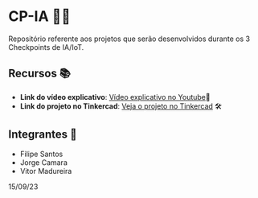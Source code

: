 # CP-IA 🤖✨

Repositório referente aos projetos que serão desenvolvidos durante os 3 Checkpoints de IA/IoT.

## Recursos 📚

- **Link do vídeo explicativo**: [Vídeo explicativo no Youtube](https://youtu.be/TeAZm4yEqEg)🎥
- **Link do projeto no Tinkercad**: [Veja o projeto no Tinkercad](https://www.tinkercad.com/things/1VzUMFYxqJB) 🛠

## Integrantes 👥
- Filipe Santos 
- Jorge Camara 
- Vitor Madureira

15/09/23
